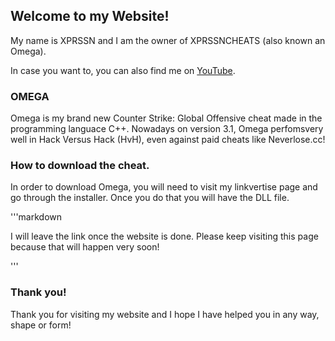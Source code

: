 ## Welcome to my Website! 

My name is XPRSSN and I am the owner of XPRSSNCHEATS (also known an Omega).

In case you want to, you can also find me on [YouTube](https://www.youtube.com/watch?v=dQw4w9WgXcQ).

 
### OMEGA

Omega is my brand new Counter Strike: Global Offensive cheat made in the programming languace C++. Nowadays on version 3.1, Omega perfomsvery well in Hack Versus Hack (HvH), even against paid cheats like Neverlose.cc!


### How to download the cheat.

In order to download Omega, you will need to visit my linkvertise page and go through the installer. Once you do that you will have the DLL file.

'''markdown

I will leave the link once the website is done. Please keep visiting this page because that will happen very soon!

'''

### Thank you!

Thank you for visiting my website and I hope I have helped you in any way, shape or form!

